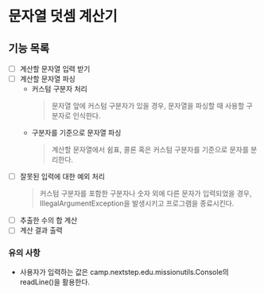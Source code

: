 # 문자열 덧셈 계산기

## 기능 목록
- [ ] 계산할 문자열 입력 받기
- [ ] 계산할 문자열 파싱
    + 커스텀 구분자 처리
      > 문자열 앞에 커스텀 구분자가 있을 경우, 문자열을 파싱할 때 사용할 구분자로 인식한다.
    + 구분자를 기준으로 문자열 파싱
      > 계산할 문자열에서 쉼표, 콜론 혹은 커스텀 구분자를 기준으로 문자를 분리한다.
- [ ] 잘못된 입력에 대한 예외 처리
  > 커스텀 구분자를 포함한 구분자나 숫자 외에 다른 문자가 입력되었을 경우, IllegalArgumentException을 발생시키고 프로그램을 종료시킨다.
- [ ] 추출한 수의 합 계산
- [ ] 계산 결과 출력

### 유의 사항
- 사용자가 입력하는 값은 camp.nextstep.edu.missionutils.Console의 readLine()을 활용한다.
